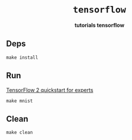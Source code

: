 <div align="center">
  <h1><code>tensorflow</code></h1>
  <p>
    <strong>tutorials tensorflow</strong>
  </p>
</div>

## Deps

```shell
make install
```

## Run

[TensorFlow 2 quickstart for experts](https://www.tensorflow.org/tutorials/quickstart/advanced)

```shell
make mnist
```


## Clean

```shell
make clean
```

